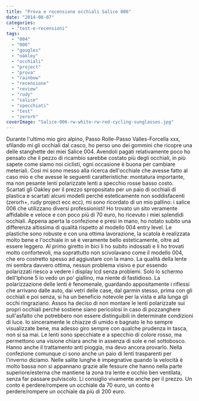 ```yaml
---
title: "Prova e recensione occhiali Salice 006"
date: "2014-08-07"
categories: 
  - "test-e-recensioni"
tags: 
  - "004"
  - "006"
  - "googles"
  - "oakley"
  - "occhiali"
  - "project"
  - "prova"
  - "rainbow"
  - "recensione"
  - "review"
  - "rudy"
  - "salice"
  - "specchiati"
  - "test"
  - "zerorh"
coverImage: "Salice-006-rw-white-rw-red-cycling-sunglasses.jpg"
---
```


Durante l'ultimo mio giro alpino, Passo Rolle-Passo Valles-Forcella xxx, sfilando mi gli occhiali dal casco, ho perso uno dei gommini che ricopre una delle stanghette dei miei Salice 004. Avendoli pagati relativamente poco ho pensato che il pezzo di ricambio sarebbe costato più degli occhiali, in più sapete come siamo noi ciclisti, ogni occasione è buona per cambiare meteriali. Così mi sono messo alla ricerca dell'occhiale che avesse fatto al caso mio e che avesse le seguenti caratteristiche: montatura importante, ma non pesante lenti polarizzate lenti a specchio rosse basso costo. Scartati gli Oakley per il prezzo spropositato per un paio di occhiali di plastica e scartati alcuni modelli perché esteticamente non soddisfacenti (zerorh+, rudy project ecc ecc), mi sono ricordato di un mio pallino: i salice 006 che utilizzano diversi professionisti! Ho trovato un sito veramente affidabile e veloce e con poco più di 70 euro, ho ricevuto i miei splendidi occhiali. Appena aperta la confezione e presi in mano, ho notato subito una differenza altissima di qualità rispetto al modello 004 entry level. Le plastiche sono robuste e con una ottima lavorazione, la scatola è realizzata molto bene e l'occhiale in sé è veramente bello esteticamente, oltre ad essere leggero. Al primo giretto in bici li ho subito indossati e li ho trovati molto confortevoli, ma soprattutto non scivolavano come il modello 004, che ero costretto spesso ad aggiustare con la mano. La qualità della lente mi sembra davvero ottima, nessun problema visivo e pur essendo polarizzati riesco a vedere i display lcd senza problemi. Solo lo schermo dell'Iphone 5 lo vedo un po' giallino, ma niente di fastidioso. La polarizzazione delle lenti è fenomenale, guardando appositamente i riflessi che arrivano dalle auto, dai vetri delle case, dal garmin stesso, prima con gli occhiali e poi senza, si ha un beneficio notevole per la vista e alla lunga gli occhi ringraziano. Assos ha deciso di non montare le lenti polarizzate sui propri occhiali perché sostiene siano pericolosi in caso di pozzanghere sull'asfalto che potrebbero non essere distinguibili in determinate condizioni di luce. Io sinceramente le chiazze di umido e bagnato le ho sempre visualizzate bene, ma adesso giro sempre con qualche prudenza in tasca, non si sa mai. Le lenti sono specchiate e a specchio di colore rosso, ma permettono una visione chiara anche in assenza di sole e nel sottobosco. Hanno anche il trattamento anti pioggia, ma devo ancora provarlo. Nella confezione comunque ci sono anche un paio di lenti trasparenti per l'inverno diciamo. Nelle salite lunghe è impegnative quando la velocità è molto bassa non si appannano grazie alle fessure che hanno nella parte superiore/esterna che mantiene la zona tra lente e occhio ben ventilata, senza far passare pulviscolo. Li consiglio vivamente anche per il prezzo. Un conto è perdere/rompere un occhiale da 70 euro, un conto è perdere/rompere un occhiale da più di 200 euro.
